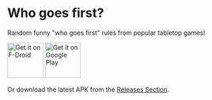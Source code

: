 # Who goes first?

Random funny "who goes first" rules from popular tabletop games!

[<img src="https://fdroid.gitlab.io/artwork/badge/get-it-on.png"
     alt="Get it on F-Droid"
     height="80">](https://f-droid.org/packages/dev.j7126.who_goes_first/)
[<img src="https://play.google.com/intl/en_us/badges/images/generic/en-play-badge.png"
     alt="Get it on Google Play"
     height="80">](https://play.google.com/store/apps/details?id=dev.j7126.who_goes_first)

Or download the latest APK from the [Releases Section](https://github.com/j7126/who_goes_first/releases/latest).
